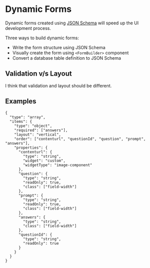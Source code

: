 # Dynamic Forms

Dynamic forms created using [JSON Schema](https://json-schema.org) will speed up the UI development process.

Three ways to build dynamic forms:

- Write the form structure using JSON Schema
- Visually create the form using `<FormBuilder>` component
- Convert a database table definition to JSON Schema

## Validation v/s Layout

I think that validation and layout should be different.

## Examples

```jsonc
{
  "type": "array",
  "items": {
    "type": "object",
    "required": ["answers"],
    "layout": "vertical",
    "order": ["contenturl", "questionId", "question", "prompt", "answers"],
    "properties": {
      "contenturl": {
        "type": "string",
        "widget": "custom",
        "widgetType": "image-component"
      },
      "question": {
        "type": "string",
        "readOnly": true,
        "class": ["field-width"]
      },
      "prompt": {
        "type": "string",
        "readOnly": true,
        "class": ["field-width"]
      },
      "answers": {
        "type": "string",
        "class": ["field-width"]
      },
      "questionId": {
        "type": "string",
        "readOnly": true
      }
    }
  }
}
```
